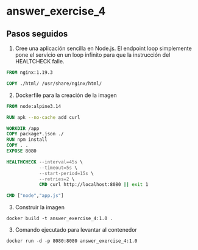 # answer_exercise_4

## Pasos seguidos

1. Cree una aplicación sencilla en Node.js. El endpoint loop simplemente pone el servicio en un loop infinito para que la instrucción del HEALTCHECK falle.

```dockerfile
FROM nginx:1.19.3

COPY ./html/ /usr/share/nginx/html/
```

2. Dockerfile para la creación de la imagen

```Dockerfile
FROM node:alpine3.14

RUN apk --no-cache add curl

WORKDIR /app
COPY package*.json ./
RUN npm install
COPY . .
EXPOSE 8080

HEALTHCHECK --interval=45s \
            --timeout=5s \
            --start-period=15s \
            --retries=2 \
            CMD curl http://localhost:8080 || exit 1

CMD ["node","app.js"]
```

3. Construir la imagen

```console
docker build -t answer_exercise_4:1.0 .
```

3. Comando ejecutado para levantar al contenedor

```console
docker run -d -p 8080:8080 answer_exercise_4:1.0
```
